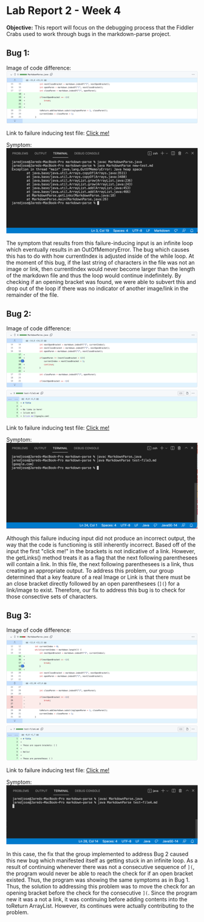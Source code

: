 # Lab Report 2 - Week 4
**Objective:** This report will focus on the debugging process that the Fiddler Crabs used to work through bugs in the markdown-parse project. 

## Bug 1: 
Image of code difference: ![Image](/images/report2/codeDiff1.png)

Link to failure inducing test file: [Click me!](https://github.com/JaredJose/markdown-parse/blob/main/new-test.md)

Symptom: ![Image](/images/report2/symptom1.png)

The symptom that results from this failure-inducing input is an infinite loop which eventually results in an OutOfMemoryError. The bug which causes this has to do with how currentIndex is adjusted inside of the while loop. At the moment of this bug, if the last string of characters in the file was not an image or link, then currentIndex would never become larger than the length of the markdown file and thus the loop would continue indefinitely. By checking if an opening bracket was found, we were able to subvert this and drop out of the loop if there was no indicator of another image/link in the remainder of the file. 

## Bug 2:
Image of code difference: ![Image](/images/report2/codeDiff2.png)

Link to failure inducing test file: [Click me!](https://github.com/JaredJose/markdown-parse/blob/main/test-file3.md)

Symptom: ![Image](/images/report2/symptom2.png)

Although this failure inducing input did not produce an incorrect output, the way that the code is functioning is still inherently incorrect. Based off of the input the first "click me!" in the brackets is not indicative of a link. However, the getLinks() method treats it as a flag that the next following parenthesees will contain a link. In this file, the next following parenthesees is a link, thus creating an appropriate output. To address this problem, our group determined that a key feature of a real Image or Link is that there must be an close bracket directly followed by an open parenthesees (`](`) for a link/image to exist. Therefore, our fix to address this bug is to check for those consective sets of characters. 

## Bug 3:
Image of code difference: ![Image](/images/report2/codeDiff3.png)

Link to failure inducing test file: [Click me!](https://github.com/JaredJose/markdown-parse/blob/main/test-file4.md)

Symptom: ![Image](/images/report2/symptom3.png)

In this case, the fix that the group implemented to address Bug 2 caused this new bug which manifested itself as getting stuck in an infinite loop. As a result of continuing whenever there was not a consecutive sequence of `](`, the program would never be able to reach the check for if an open bracket existed. Thus, the program was showing the same symptoms as in Bug 1. Thus, the solution to addressing this problem was to move the check for an opening bracket before the check for the consecutive `](`. Since the program new it was a not a link, it was continuing before adding contents into the toReturn ArrayList. However, its continues were actually contributing to the problem. 